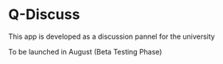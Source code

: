 # Q-Discuss

This app is developed as a discussion pannel for the university

To be launched in August (Beta Testing Phase)
